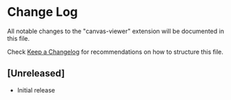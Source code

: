 # Change Log

All notable changes to the "canvas-viewer" extension will be documented in this file.

Check [Keep a Changelog](http://keepachangelog.com/) for recommendations on how to structure this file.

## [Unreleased]

- Initial release